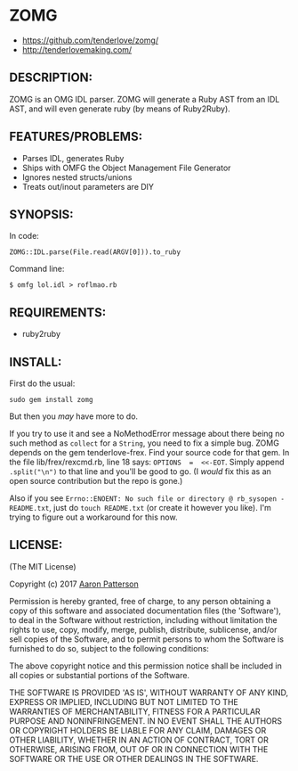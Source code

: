 # ZOMG

* https://github.com/tenderlove/zomg/
* http://tenderlovemaking.com/

## DESCRIPTION:

ZOMG is an OMG IDL parser.  ZOMG will generate a Ruby AST from an IDL AST,
and will even generate ruby (by means of Ruby2Ruby).

## FEATURES/PROBLEMS:

* Parses IDL, generates Ruby
* Ships with OMFG the Object Management File Generator
* Ignores nested structs/unions
* Treats out/inout parameters are DIY

## SYNOPSIS:

In code:

    ZOMG::IDL.parse(File.read(ARGV[0])).to_ruby

Command line:

    $ omfg lol.idl > roflmao.rb

## REQUIREMENTS:

* ruby2ruby

## INSTALL:

First do the usual:

    sudo gem install zomg

But then you _may_ have more to do.

If you try to use it and see
a NoMethodError message
about there being no such method as
`collect` for a `String`,
you need to fix a simple bug.
ZOMG depends on the gem tenderlove-frex.
Find your source code for that gem.
In the file lib/frex/rexcmd.rb,
line 18 says: `OPTIONS  =  <<-EOT`.
Simply append `.split("\n")` to that line and you'll be good to go.
(I _would_ fix this as an open source contribution but the repo is gone.)

Also if you see
`Errno::ENOENT: No such file or directory @ rb_sysopen - README.txt`,
just do `touch README.txt`
(or create it however you like).
I'm trying to figure out a workaround for this now.

## LICENSE:

(The MIT License)

Copyright (c) 2017 [Aaron Patterson](http://tenderlovemaking.com/)

Permission is hereby granted, free of charge, to any person obtaining
a copy of this software and associated documentation files (the
'Software'), to deal in the Software without restriction, including
without limitation the rights to use, copy, modify, merge, publish,
distribute, sublicense, and/or sell copies of the Software, and to
permit persons to whom the Software is furnished to do so, subject to
the following conditions:

The above copyright notice and this permission notice shall be
included in all copies or substantial portions of the Software.

THE SOFTWARE IS PROVIDED 'AS IS', WITHOUT WARRANTY OF ANY KIND,
EXPRESS OR IMPLIED, INCLUDING BUT NOT LIMITED TO THE WARRANTIES OF
MERCHANTABILITY, FITNESS FOR A PARTICULAR PURPOSE AND NONINFRINGEMENT.
IN NO EVENT SHALL THE AUTHORS OR COPYRIGHT HOLDERS BE LIABLE FOR ANY
CLAIM, DAMAGES OR OTHER LIABILITY, WHETHER IN AN ACTION OF CONTRACT,
TORT OR OTHERWISE, ARISING FROM, OUT OF OR IN CONNECTION WITH THE
SOFTWARE OR THE USE OR OTHER DEALINGS IN THE SOFTWARE.

